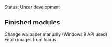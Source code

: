 Status: Under development

## Finished modules
Change wallpaper manually (Windows 8 API used)  
Fetch images from Icarus